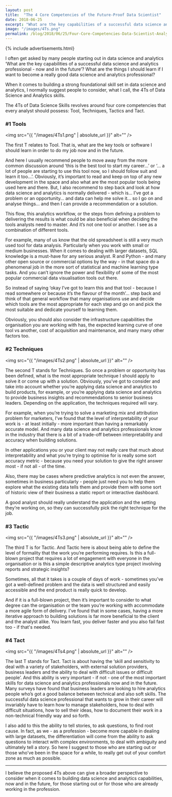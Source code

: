 ```yaml
---
layout: post
title:  "The 4 Core Competencies of the Future-Proof Data Scientist"
date: 2018-06-25
excerpt: "What are the key capabilities of a successful data science and analytics professional - now and in the future’? What are the things I should learn if I want to become a really good data science and analytics professional?"
image: "/images/4Ts.png"
permalink: /blog/2018/06/25/Four-Core-Competencies-Data-Scientist-Analytics-Skills
---
```


{% include advertisements.html}

I often get asked by many people starting out in data science and analytics ‘What are the key capabilities of a successful data science and analytics professional - now and in the future’? What are the things I should learn if I want to become a really good data science and analytics professional?

When it comes to building a strong foundational skill set in data science and analytics, I normally suggest people to consider, what I call, the 4Ts of Data Science and Analytics skills.

The 4Ts of Data Science Skills revolves around four core competencies that every analyst should possess: Tool, Techniques, Tactics and Tact.


<h3>#1 Tools</h3>

<span class="image left"><img src="{{ "/images/4Ts1.png" | absolute_url }}" alt="" /></span>

The first T relates to Tool. That is, what are the key tools or software I should learn in order to do my job now and in the future.

And here I usually recommend people to move away from the more common discussion around ‘this is the best tool to start my career...’ or ‘... a lot of people are starting to use this tool now, so I should follow suit and learn it too...’. Obviously, it’s important to read and keep on top of any new development in the space and also what are the most popular tools being used here and there.  But, I also recommend to step back and look at how data science and analytics is normally delivered - which is... I’ve got a problem or an opportunity… and data can help me solve it… so I go on and analyse things… and then I can provide a recommendation or a solution. 

This flow, this analytics workflow, or the steps from defining a problem to delivering the results is what could be also beneficial when deciding the tools analysts need to master. And it’s not one tool or another. I see as a combination of different tools.

For example, many of us know that the old spreadsheet is still a very much used tool for data analysis. Particularly when you work with small or medium businesses. When it comes to dealing with larger datasets, SQL knowledge is a must-have for any serious analyst. R and Python - and many other open source or commercial options by the way - in that space do a phenomenal job in the more sort of statistical and machine learning type tasks. And you can’t ignore the power and flexibility of some of the most popular commercial data visualisation tools out there. 

So instead of saying ‘okay I’ve got to learn this and that tool - because I read somewhere or because it’s the flavour of the month’... step back and think of that general workflow that many organisations use and decide which tools are the most appropriate for each step and go on and pick the most suitable and dedicate yourself to learning them.

Obviously, you should also consider the infrastructure capabilities the organisation you are working with has, the expected learning curve of one tool vs another, cost of acquisition and maintenance, and many many other factors too.




<h3>#2 Techniques</h3>

<span class="image right"><img src="{{ "/images/4Ts2.png" | absolute_url }}" alt="" /></span>

The second T stands for Techniques. So once a problem or opportunity has been defined, what is the most appropriate technique I should apply to solve it or come up with a solution. Obviously, you’ve got to consider and take into account whether you’re applying data science and analytics to build products, for example, or you’re applying data science and analytics to provide business insights and recommendations to senior business leaders. Depending on the application, the techniques required will vary.

For example, when you’re trying to solve a marketing mix and attribution problem for marketers, I’ve found that the level of interpretability of your work is - at least initially - more important than having a remarkably accurate model. And many data science and analytics professionals know in the industry that there is a bit of a trade-off between interpretability and accuracy when building solutions.

In other applications you or your client may not really care that much about interpretability and what you’re trying to optimise for is really some sort accuracy metric - because you need your solution to give the right answer most - if not all - of the time.

Also, there may be cases where predictive analytics is not even the answer, sometimes in business particularly - people just need you to help them explore what the existing data tells them and provide them with some sort of historic view of their business a static report or interactive dashboard.

A good analyst should really understand the application and the setting they’re working on, so they can successfully pick the right technique for the job. 




<h3>#3 Tactic</h3>

<span class="image left"><img src="{{ "/images/4Ts3.png" | absolute_url }}" alt="" /></span>


The third T is for Tactic. And Tactic here is about being able to define the level of formality that the work you’re performing requires. Is this a full-blown project that requires a lot of engagement with everyone in the organisation or is this a simple descriptive analytics type project involving reports and strategic insights? 

Sometimes, all that it takes is a couple of days of work - sometimes you’ve got a well-defined problem and the data is well structured and easily accessible and the end product is really quick to develop.

And if it is a full-blown project, then it’s important to consider to what degree can the organisation or the team you’re working with accommodate a more agile form of delivery. I’ve found that in some cases, having a more iterative approach to building solutions is far more beneficial to the client and the analyst alike. You learn fast, you deliver faster and you also fail fast too - if that's needed.




<h3>#4 Tact</h3>

<span class="image right"><img src="{{ "/images/4Ts4.png" | absolute_url }}" alt="" /></span>

The last T stands for Tact. Tact is about having the ‘skill and sensitivity to deal with a variety of stakeholders, with external solution providers, business leaders and the ability to deal with difficult issues or difficult people’. And this ability is very important - if not - one of the most important skills for data science and analytics professionals now and in the future. Many surveys have found that business leaders are looking to hire analytics people who’s got a good balance between technical and also soft skills. The successful data science professional that wants to grow in their career will invariably have to learn how to manage stakeholders, how to deal with difficult situations, how to sell their ideas, how to document their work in a non-technical friendly way and so forth.

I also add to this the ability to tell stories, to ask questions, to find root cause. In fact, as we - as a profession - become more capable in dealing with large datasets, the differentiation will come from the ability to ask questions to interact with complex environments, to deal with ambiguity and ultimately tell a story. So here I suggest to those who are starting out or those who’ve been in the space for a while, to really get out of your comfort zone as much as possible.


***


I believe the proposed 4Ts above can give a broader perspective to consider when it comes to building data science and analytics capabilities, now and in the future, for those starting out or for those who are already working in the profession.
